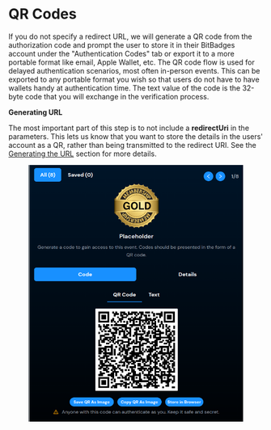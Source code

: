 # QR Codes

If you do not specify a redirect URL, we will generate a QR code from the authorization code and prompt the user to store it in their BitBadges account under the "Authentication Codes" tab or export it to a more portable format like email, Apple Wallet, etc. The QR code flow is used for delayed authentication scenarios, most often in-person events. This can be exported to any portable format you wish so that users do not have to have wallets handy at authentication time. The text value of the code is the 32-byte code that you will exchange in the verification process.

**Generating URL**

The most important part of this step is to not include a **redirectUri** in the parameters. This lets us know that you want to store the details in the users' account as a QR, rather than being transmitted to the redirect URI. See the [Generating the URL](../authentication-url-+-parameters/generating-the-url.md) section for more details.

<figure><img src="../../../.gitbook/assets/image (1) (1) (1) (1) (1) (1) (1) (1) (1) (1) (1) (1) (1) (1) (1) (1) (1) (1) (1) (1) (1) (1) (1) (1) (1) (1) (1) (1) (1) (1) (1) (1) (1) (1) (1) (1) (1) (1) (1) (1) (1) (1) (1) (1) (1) (1) (1) (1) (1) (1) (1) (1) (1) (1) (1) (1) (1) (1) (1) (1)   (3).png" alt="" width="539"><figcaption></figcaption></figure>
